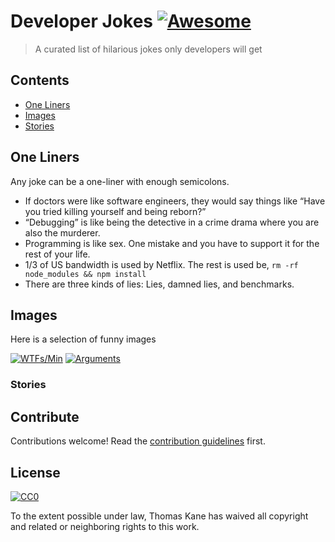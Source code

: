 # Developer Jokes [![Awesome](https://awesome.re/badge.svg)](https://awesome.re)

> A curated list of hilarious jokes only developers will get


## Contents

- [One Liners](#one-liners)
- [Images](#images)
- [Stories](#stories)

## One Liners

Any joke can be a one-liner with enough semicolons.

- If doctors were like software engineers, they would say things like “Have you tried killing yourself and being reborn?”
- “Debugging” is like being the detective in a crime drama where you are also the murderer.
- Programming is like sex. One mistake and you have to support it for the rest of your life.
- 1/3 of US bandwidth is used by Netflix. The rest is used be, `rm -rf node_modules && npm install`
- There are three kinds of lies: Lies, damned lies, and benchmarks.

## Images

Here is a selection of funny images

[![WTFs/Min](https://www.osnews.com/images/comics/wtfm.jpg)](https://www.google.com/search?biw=1280&bih=667&tbm=isch&sa=1&ei=ZddZXMmTMorE5OUPhISe8A4&q=wtfs%2Fmin+joke&oq=wtfs%2Fmin+joke&gs_l=img.3...22403.26609..26683...1.0..2.536.4557.2-3j5j2j2......1....1..gws-wiz-img.......0j0i67j0i10j0i24j0i30j0i8i30.hg44EB9XYtQ)
[![Arguments](https://cdn-images-1.medium.com/max/1600/1*jdbZH4jl7CteKX5Jru_HpA.jpeg)](https://www.google.com/search?q=1-2+arguments+expected,+0+given+joke&source=lnms&tbm=isch&sa=X&ved=0ahUKEwja7rTwnaXgAhWGK7kGHVL_CpwQ_AUIDygC&biw=1280&bih=667)

### Stories


## Contribute

Contributions welcome! Read the [contribution guidelines](contributing.md) first.


## License

[![CC0](http://mirrors.creativecommons.org/presskit/buttons/88x31/svg/cc-zero.svg)](http://creativecommons.org/publicdomain/zero/1.0)

To the extent possible under law, Thomas Kane has waived all copyright and
related or neighboring rights to this work.

